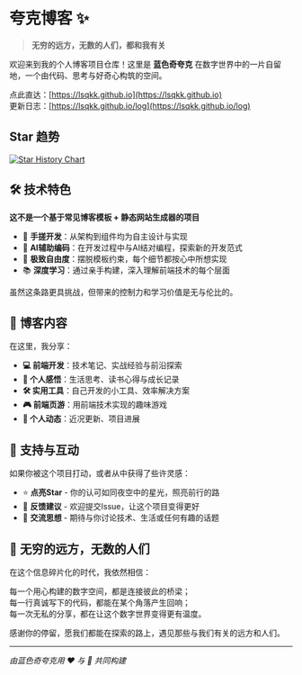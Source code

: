 # 夸克博客 ✨

> **无穷的远方，无数的人们，都和我有关**

欢迎来到我的个人博客项目仓库！这里是 **蓝色奇夸克** 在数字世界中的一片自留地，一个由代码、思考与好奇心构筑的空间。

点此直达：[https://lsqkk.github.io](https://lsqkk.github.io)  
更新日志：[https://lsqkk.github.io/log](https://lsqkk.github.io/log)

## Star 趋势

[![Star History Chart](https://api.star-history.com/svg?repos=lsqkk/lsqkk.github.io&type=date&legend=top-left)](https://www.star-history.com/#lsqkk/lsqkk.github.io&type=date&legend=top-left)

## 🛠️ 技术特色

**这不是一个基于常见博客模板 + 静态网站生成器的项目**

- 🎯 **手搓开发**：从架构到组件均为自主设计与实现
- 🤖 **AI辅助编码**：在开发过程中与AI结对编程，探索新的开发范式
- 🎨 **极致自由度**：摆脱模板约束，每个细节都按心中所想实现
- 📚 **深度学习**：通过亲手构建，深入理解前端技术的每个层面

虽然这条路更具挑战，但带来的控制力和学习价值是无与伦比的。

## 🌟 博客内容

在这里，我分享：

- **💻 前端开发**：技术笔记、实战经验与前沿探索
- **📝 个人感悟**：生活思考、读书心得与成长记录  
- **🛠️ 实用工具**：自己开发的小工具、效率解决方案
- **🎮 前端页游**：用前端技术实现的趣味游戏
- **📢 个人动态**：近况更新、项目进展

## 🤝 支持与互动

如果你被这个项目打动，或者从中获得了些许灵感：

- ⭐ **点亮Star** - 你的认可如同夜空中的星光，照亮前行的路
- 🐛 **反馈建议** - 欢迎提交Issue，让这个项目变得更好
- 💭 **交流思想** - 期待与你讨论技术、生活或任何有趣的话题

## 🌌 无穷的远方，无数的人们

在这个信息碎片化的时代，我依然相信：

每一个用心构建的数字空间，都是连接彼此的桥梁；  
每一行真诚写下的代码，都能在某个角落产生回响；  
每一次无私的分享，都在让这个数字世界变得更有温度。

感谢你的停留，愿我们都能在探索的路上，遇见那些与我们有关的远方和人们。

---

*由蓝色奇夸克用 ❤️ 与 🤖 共同构建*